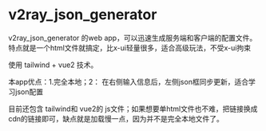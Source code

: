 # v2ray_json_generator

 v2ray_json_generator 的web app，可以迅速生成服务端和客户端的配置文件。特点就是一个html文件就搞定，比x-ui轻量很多，适合高级玩法，不受x-ui拘束
 
 使用 tailwind + vue2 技术。
 
 本app优点：1.完全本地；2： 在右侧输入信息后，左侧json框同步更新，适合学习json配置
 
 目前还包含 tailwind和 vue2的 js文件；如果想要单html文件也不难，把链接换成cdn的链接即可，缺点就是加载慢一点，因为并不是完全本地文件了。

